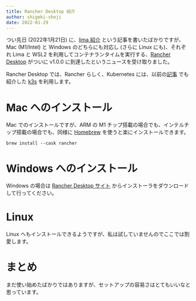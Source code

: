 ```yaml
---
title: Rancher Desktop 紹介
author: shigeki-shoji
date: 2022-01-29
---
```


つい先日 (2022年1月21日) に、[lima 紹介](/blogs/2022/01/21/lima/) という記事を書いたばかりですが、Mac (M1/Intel) と Windows のどちらにも対応し (さらに Linux にも)、それぞれ Lima と WSL2 を利用してコンテナランタイムを実行する、[Rancher Desktop](https://rancherdesktop.io/) がついに v1.0.0 に到達したというニュースを受け取りました。

Rancher Desktop では、Rancher らしく、Kubernetes には、以前の[記事](/blogs/2022/01/03/dapr-on-jetson-nano-with-k3s/) でも紹介した [k3s](https://k3s.io/) を利用します。

# Mac へのインストール

Mac でのインストールですが、ARM の M1 チップ搭載の場合でも、インテルチップ搭載の場合でも、同様に [Homebrew](https://brew.sh/index_ja) を使うと楽にインストールできます。

```shell
brew install --cask rancher
```

# Windows へのインストール

Windows の場合は [Rancher Desktop サイト](https://rancherdesktop.io/) からインストーラをダウンロードして行ってください。

# Linux

Linux へもインストールできるようですが、私は試していませんのでここでは割愛します。

# まとめ

まだ使い始めたばかりではありますが、セットアップの容易さはとてもいいなと思っています。
